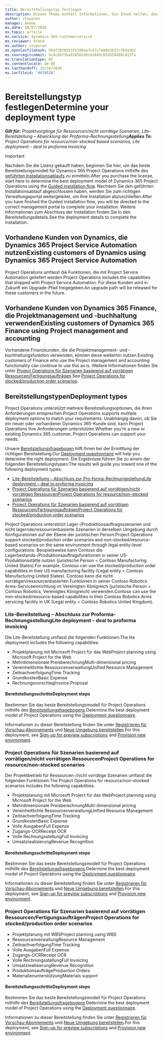 ```yaml
---
title: Bereitstellungstyp festlegen
description: Dieses Thema enthält Informationen, die Ihnen helfen, den korrekten Bereitstellungstyp von Projekt Operations für Ihr Unternehmen zu bestimmen.
author: stsporen
manager: Annbe
ms.date: 10/07/2020
ms.topic: article
ms.service: dynamics-365-customerservice
ms.reviewer: kfend
ms.author: stsporen
ms.openlocfilehash: 564f2878553fe3904a7c47c7e80a3b57c763a3b2
ms.sourcegitcommit: 5c4c9bf3ba018562d6cb3443c01d550489c415fa
ms.translationtype: HT
ms.contentlocale: de-DE
ms.lasthandoff: 10/16/2020
ms.locfileid: "4076528"
---
```

# <a name="determine-your-deployment-type"></a><span data-ttu-id="57355-103">Bereitstellungstyp festlegen</span><span class="sxs-lookup"><span data-stu-id="57355-103">Determine your deployment type</span></span>

<span data-ttu-id="57355-104">_**Gilt für:** Projektvorgänge für Ressourcen/nicht vorrätige Szenarien, Lite-Bereitstellung – Abwicklung der Proforma-Rechnungsstellung_</span><span class="sxs-lookup"><span data-stu-id="57355-104">_**Applies To:** Project Operations for resource/non-stocked based scenarios, Lite deployment - deal to proforma invoicing_</span></span>

> [!IMPORTANT]
> <span data-ttu-id="57355-105">Nachdem Sie die Lizenz gekauft haben, beginnen Sie hier, um das beste Bereitstellungsmodell für Dynamics 365 Project Operations mithilfe des [geführten Installationsablaufs](https://aka.ms/provisionprojectoperations) zu ermitteln.</span><span class="sxs-lookup"><span data-stu-id="57355-105">After you purchase the license, start here to determine the best deployment model of Dynamics 365 Project Operations using the [Guided installation flow](https://aka.ms/provisionprojectoperations).</span></span>
> <span data-ttu-id="57355-106">Nachdem Sie den geführten Installationsablauf abgeschlossen haben, werden Sie zum richtigen Verwaltungsportal weitergeleitet, um Ihre Installation abzuschließen.</span><span class="sxs-lookup"><span data-stu-id="57355-106">After you have finshed the Guided installation flow, you will be directed to the correct management portal to complete your installation.</span></span> <span data-ttu-id="57355-107">Weitere Informationen zum Abschluss der Installation finden Sie in den Bereitstellungsdetails.</span><span class="sxs-lookup"><span data-stu-id="57355-107">See the deployment details to complete the installation.</span></span>


## <a name="existing-customers-of-dynamics-using-dynamics-365-project-service-automation"></a><span data-ttu-id="57355-108">Vorhandene Kunden von Dynamics, die Dynamics 365 Project Service Automation nutzen</span><span class="sxs-lookup"><span data-stu-id="57355-108">Existing customers of Dynamics using Dynamics 365 Project Service Automation</span></span>
<span data-ttu-id="57355-109">Project Operations umfasst die Funktionen, die mit Project Service Automation geliefert werden.</span><span class="sxs-lookup"><span data-stu-id="57355-109">Project Operations includes the capabilities that shipped with Project Service Automation.</span></span> <span data-ttu-id="57355-110">Für diese Kunden wird in Zukunft ein Upgrade-Pfad freigegeben.</span><span class="sxs-lookup"><span data-stu-id="57355-110">An upgrade path will be released for these customers in the future.</span></span>

## <a name="existing-customers-of-dynamics-365-finance-using-project-management-and-accounting"></a><span data-ttu-id="57355-111">Vorhandene Kunden von Dynamics 365 Finance, die Projektmanagement und -buchhaltung verwenden</span><span class="sxs-lookup"><span data-stu-id="57355-111">Existing customers of Dynamics 365 Finance using Project management and accounting</span></span> 

<span data-ttu-id="57355-112">Vorhandene Finanzkunden, die die Projektmanagement- und -buchhaltungsfunktion verwenden, können diese weiterhin nutzen.</span><span class="sxs-lookup"><span data-stu-id="57355-112">Existing customers of Finance who use the Project management and accounting functionality can continue to use this as is.</span></span> <span data-ttu-id="57355-113">Weitere Informationen finden Sie unter [Project Operations für Szenarien basierend auf vorrätigen Ressourcen/Fertigungsaufträgen](#pma).</span><span class="sxs-lookup"><span data-stu-id="57355-113">See [Project Operations for stocked/production order scenarios](#pma).</span></span>


## <a name="deployment-types"></a><span data-ttu-id="57355-114">Bereitstellungstypen</span><span class="sxs-lookup"><span data-stu-id="57355-114">Deployment types</span></span>
<span data-ttu-id="57355-115">Project Operations unterstützt mehrere Bereitstellungsoptionen, die Ihren Anforderungen entsprechen.</span><span class="sxs-lookup"><span data-stu-id="57355-115">Project Operations supports multiple deployment options to match your requirements.</span></span> <span data-ttu-id="57355-116">Unabhängig davon, ob Sie ein neuer oder vorhandener Dynamics 365-Kunde sind, kann Project Operations Ihre Anforderungen unterstützen.</span><span class="sxs-lookup"><span data-stu-id="57355-116">Whether you're a new or existing Dynamics 365 customer, Project Operations can support your needs.</span></span>

<span data-ttu-id="57355-117">Unsere [Bereitstellungsfragebogen](https://aka.ms/provisionprojectoperations) hilft Ihnen bei der Ermittlung der richtigen Bereitstellung.</span><span class="sxs-lookup"><span data-stu-id="57355-117">Our [Deployment questionnaire](https://aka.ms/provisionprojectoperations) will help you determine the right deployment.</span></span> <span data-ttu-id="57355-118">Die Ergebnisse führen Sie zu einem der folgenden Bereitstellungstypen:</span><span class="sxs-lookup"><span data-stu-id="57355-118">The results will guide you toward one of the following deployment types:</span></span>

- [<span data-ttu-id="57355-119">Lite-Bereitstellung – Abschluss zur Pro-forma-Rechnungsstellung</span><span class="sxs-lookup"><span data-stu-id="57355-119">Lite deployment – deal to proforma invoicing</span></span>](#lite)
- [<span data-ttu-id="57355-120">Project Operations für Szenarien basierend auf vorrätigen/nicht vorrätigen Ressourcen</span><span class="sxs-lookup"><span data-stu-id="57355-120">Project Operations for resource/non-stocked scenarios</span></span>](#integrated)
- [<span data-ttu-id="57355-121">Project Operations für Szenarien basierend auf vorrätigen Ressourcen/Fertigungsaufträgen</span><span class="sxs-lookup"><span data-stu-id="57355-121">Project Operations for stocked/production order scenarios</span></span>](#pma)

<span data-ttu-id="57355-122">Project Operations unterstützt Lager-/Produktionsauftragsszenarien und nicht lagernde/ressourcenbasierte Szenarien in derselben Umgebung durch Konfigurationen auf der Ebene der juristischen Person.</span><span class="sxs-lookup"><span data-stu-id="57355-122">Project Operations support stocked/production order scenarios and non-stocked/resource-based scenarios on the same environment through legal entity-level configurations.</span></span> <span data-ttu-id="57355-123">Beispielsweise kann Contoso die Lagerbestands-/Produktionsauftragsfunktionen in seiner US-Produktionsstätte nutzen (juristische Person = Contoso Manufacturing United States).</span><span class="sxs-lookup"><span data-stu-id="57355-123">For example, Contoso can use the stocked/production order capabilities in their US manufacturing facility (Legal entity = Contoso Manufacturing United States).</span></span> <span data-ttu-id="57355-124">Contoso kann die nicht vorrätigen/ressourcenbasierten Funktionen in seiner Contoso Robotics Arms-Serviceeinrichtung im Vereinigten Königreich (juristische Person = Contoso Robotics, Vereinigtes Königreich) verwenden.</span><span class="sxs-lookup"><span data-stu-id="57355-124">Contoso can use the non-stocked/resource-based capabilities in their Contoso Robotics Arms servicing facility in UK (Legal entity = Contoso Robotics United Kingdom).</span></span>

### <a name="lite-deployment---deal-to-proforma-invoicing"></a><a  name="lite"></a><span data-ttu-id="57355-125">Lite-Bereitstellung – Abschluss zur Proforma-Rechnungsstellung</span><span class="sxs-lookup"><span data-stu-id="57355-125">Lite deployment - deal to proforma invoicing</span></span>

<span data-ttu-id="57355-126">Die Lite-Bereitstellung umfasst die folgenden Funktionen:</span><span class="sxs-lookup"><span data-stu-id="57355-126">The lite deployment includes the following capabilities:</span></span>

- <span data-ttu-id="57355-127">Projektplanung mit Microsoft Project für das Web</span><span class="sxs-lookup"><span data-stu-id="57355-127">Project planning using Microsoft Project for the Web</span></span>
- <span data-ttu-id="57355-128">Mehrdimensionale Preisberechnung</span><span class="sxs-lookup"><span data-stu-id="57355-128">Multi-dimensional pricing</span></span>
- <span data-ttu-id="57355-129">Vereinheitlichte Ressourcenverwaltung</span><span class="sxs-lookup"><span data-stu-id="57355-129">Unified Resource Management</span></span>
- <span data-ttu-id="57355-130">Zeitnachverfolgung</span><span class="sxs-lookup"><span data-stu-id="57355-130">Time Tracking</span></span>
- <span data-ttu-id="57355-131">Grundkosten</span><span class="sxs-lookup"><span data-stu-id="57355-131">Basic Expense</span></span>
- <span data-ttu-id="57355-132">Rechnungsvorschlag</span><span class="sxs-lookup"><span data-stu-id="57355-132">Invoice Proposal</span></span>

#### <a name="deployment-steps"></a><span data-ttu-id="57355-133">Bereitstellungsschritte</span><span class="sxs-lookup"><span data-stu-id="57355-133">Deployment steps</span></span>
<span data-ttu-id="57355-134">Bestimmen Sie das beste Bereitstellungsmodell für Project Operations mithilfe des [Bereitstellungsfragebogens](https://aka.ms/provisionprojectoperations).</span><span class="sxs-lookup"><span data-stu-id="57355-134">Determine the best deployment model of Project Operations using the [Deployment questionnaire](https://aka.ms/provisionprojectoperations).</span></span>

<span data-ttu-id="57355-135">Informationen zu dieser Bereitstellung finden Sie unter [Registrieren für Vorschau-Abonnements](lite-preview-subscription-sign-up.md) und [Neue Umgebung bereitstellen](lite-deployment.md).</span><span class="sxs-lookup"><span data-stu-id="57355-135">For this deployment, see [Sign-up for preview subscriptions](lite-preview-subscription-sign-up.md) and [Provision new environment](lite-deployment.md).</span></span> 


### <a name="project-operations-for-resourcenon-stocked-scenarios"></a><a name="integrated"></a><span data-ttu-id="57355-136">Project Operations für Szenarien basierend auf vorrätigen/nicht vorrätigen Ressourcen</span><span class="sxs-lookup"><span data-stu-id="57355-136">Project Operations for resource/non-stocked scenarios</span></span>
<span data-ttu-id="57355-137">Der Projektbetrieb für Ressourcen-/nicht vorrätige Szenarien umfasst die folgenden Funktionen:</span><span class="sxs-lookup"><span data-stu-id="57355-137">The Project Operations for resource/non-stocked scenarios includes the following capabilities:</span></span>
  
- <span data-ttu-id="57355-138">Projektplanung mit Microsoft Project für das Web</span><span class="sxs-lookup"><span data-stu-id="57355-138">Project planning using Microsoft Project for the Web</span></span>
- <span data-ttu-id="57355-139">Mehrdimensionale Preisberechnung</span><span class="sxs-lookup"><span data-stu-id="57355-139">Multi-dimensional pricing</span></span>
- <span data-ttu-id="57355-140">Vereinheitlichte Ressourcenverwaltung</span><span class="sxs-lookup"><span data-stu-id="57355-140">Unified Resource Management</span></span>
- <span data-ttu-id="57355-141">Zeitnachverfolgung</span><span class="sxs-lookup"><span data-stu-id="57355-141">Time Tracking</span></span>
- <span data-ttu-id="57355-142">Grundkosten</span><span class="sxs-lookup"><span data-stu-id="57355-142">Basic Expense</span></span>
- <span data-ttu-id="57355-143">Volle Ausgaben</span><span class="sxs-lookup"><span data-stu-id="57355-143">Full Expense</span></span>
- <span data-ttu-id="57355-144">Zugangs-OCR</span><span class="sxs-lookup"><span data-stu-id="57355-144">Receipt OCR</span></span>
- <span data-ttu-id="57355-145">Volle Rechnungsstellung</span><span class="sxs-lookup"><span data-stu-id="57355-145">Full Invoicing</span></span>
- <span data-ttu-id="57355-146">Umsatzrealisierung</span><span class="sxs-lookup"><span data-stu-id="57355-146">Revenue Recognition</span></span>

#### <a name="deployment-steps"></a><span data-ttu-id="57355-147">Bereitstellungsschritte</span><span class="sxs-lookup"><span data-stu-id="57355-147">Deployment steps</span></span>
<span data-ttu-id="57355-148">Bestimmen Sie das beste Bereitstellungsmodell für Project Operations mithilfe des [Bereitstellungsfragebogens](https://aka.ms/provisionprojectoperations).</span><span class="sxs-lookup"><span data-stu-id="57355-148">Determine the best deployment model of Project Operations using the [Deployment questionnaire](https://aka.ms/provisionprojectoperations).</span></span>

<span data-ttu-id="57355-149">Informationen zu dieser Bereitstellung finden Sie unter [Registrieren für Vorschau-Abonnements](resource-sign-up-preview-subscription.md) und [Neue Umgebung bereitstellen](resource-provision-new-environment.md).</span><span class="sxs-lookup"><span data-stu-id="57355-149">For this deployment, see [Sign-up for preview subscriptions](resource-sign-up-preview-subscription.md) and [Provision new environment](resource-provision-new-environment.md).</span></span> 


### <a name="project-operations-for-stockedproduction-order-scenarios"></a><a name="pma"></a><span data-ttu-id="57355-150">Project Operations für Szenarien basierend auf vorrätigen Ressourcen/Fertigungsaufträgen</span><span class="sxs-lookup"><span data-stu-id="57355-150">Project Operations for stocked/production order scenarios</span></span>

- <span data-ttu-id="57355-151">Projektplanung mit WBS</span><span class="sxs-lookup"><span data-stu-id="57355-151">Project planning using WBS</span></span>
- <span data-ttu-id="57355-152">Ressourcenverwaltung</span><span class="sxs-lookup"><span data-stu-id="57355-152">Resource Management</span></span>
- <span data-ttu-id="57355-153">Zeitnachverfolgung</span><span class="sxs-lookup"><span data-stu-id="57355-153">Time Tracking</span></span>
- <span data-ttu-id="57355-154">Volle Ausgaben</span><span class="sxs-lookup"><span data-stu-id="57355-154">Full Expense</span></span>
- <span data-ttu-id="57355-155">Zugangs-OCR</span><span class="sxs-lookup"><span data-stu-id="57355-155">Receipt OCR</span></span>
- <span data-ttu-id="57355-156">Volle Rechnungsstellung</span><span class="sxs-lookup"><span data-stu-id="57355-156">Full Invoicing</span></span>
- <span data-ttu-id="57355-157">Umsatzrealisierung</span><span class="sxs-lookup"><span data-stu-id="57355-157">Revenue Recognition</span></span>
- <span data-ttu-id="57355-158">Produktionsaufträge</span><span class="sxs-lookup"><span data-stu-id="57355-158">Production Orders</span></span>
- <span data-ttu-id="57355-159">Materialienunterstützung</span><span class="sxs-lookup"><span data-stu-id="57355-159">Materials support</span></span>

#### <a name="deployment-steps"></a><span data-ttu-id="57355-160">Bereitstellungsschritte</span><span class="sxs-lookup"><span data-stu-id="57355-160">Deployment steps</span></span>
<span data-ttu-id="57355-161">Bestimmen Sie das beste Bereitstellungsmodell für Project Operations mithilfe des [Bereitstellungsfragebogens](https://aka.ms/provisionprojectoperations).</span><span class="sxs-lookup"><span data-stu-id="57355-161">Determine the best deployment model of Project Operations using the [Deployment questionnaire](https://aka.ms/provisionprojectoperations).</span></span>

<span data-ttu-id="57355-162">Informationen zu dieser Bereitstellung finden Sie unter [Registrieren für Vorschau-Abonnements](https://docs.microsoft.com/dynamics365/fin-ops-core/dev-itpro/dev-tools/sign-up-preview-subscription?toc=/dynamics365/finance/toc.json) und [Neue Umgebung bereitstellen](https://docs.microsoft.com/dynamics365/fin-ops-core/dev-itpro/deployment/deploy-demo-environment?toc=/dynamics365/finance/toc.json).</span><span class="sxs-lookup"><span data-stu-id="57355-162">For this deployment, see [Sign-up for preview subscriptions](https://docs.microsoft.com/dynamics365/fin-ops-core/dev-itpro/dev-tools/sign-up-preview-subscription?toc=/dynamics365/finance/toc.json) and [Provision new environment](https://docs.microsoft.com/dynamics365/fin-ops-core/dev-itpro/deployment/deploy-demo-environment?toc=/dynamics365/finance/toc.json).</span></span> 

